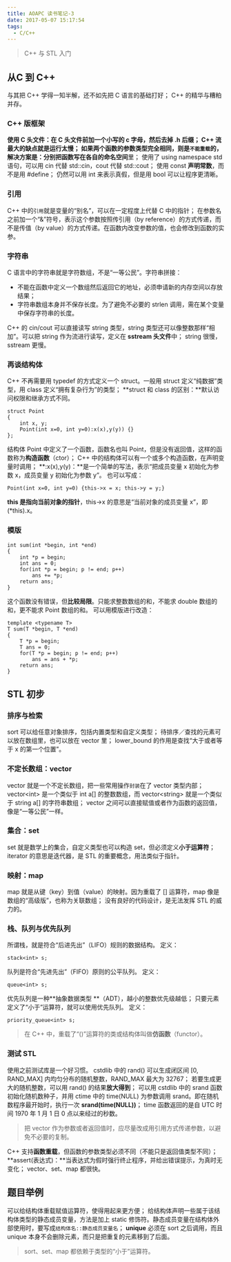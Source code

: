 ```yaml
---
title: AOAPC 读书笔记-3
date: 2017-05-07 15:17:54
tags:
  - C/C++
---
```

> C++ 与 STL 入门

## 从C 到 C++
与其把 C++ 学得一知半解，还不如先把 C 语言的基础打好；
C++ 的精华与糟粕并存。
### C++ 版框架
**使用 C 头文件：**在 C 头文件前加一个小写的 c 字母，然后去掉 .h 后缀；
C++ 流最大的缺点就是运行太慢；
如果两个函数的参数类型完全相同，则是`不能重载`的，解决方案是：分别把函数写在各自的**命名空间**里；
使用了 using namespace std 语句，可以用 cin 代替 std::cin，cout 代替 std::cout；
使用 const **声明常数**，而不是用 #define；
仍然可以用 int 来表示真假，但是用 bool 可以让程序更清晰。
<!--more-->
### 引用
C++ 中的`引用`就是变量的“别名”，可以在一定程度上代替 C 中的指针；
在参数名之前加一个“&”符号，表示这个参数按照传引用（by reference）的方式传递，而不是传值（by value）的方式传递。在函数内改变参数的值，也会修改到函数的实参。
### 字符串
C 语言中的字符串就是字符数组，不是“一等公民”。字符串拼接：
* 不能在函数中定义一个数组然后返回它的地址，必须申请新的内存空间以存放结果；
* 字符串数组本身并不保存长度。为了避免不必要的 strlen 调用，需在某个变量中保存字符串的长度。

C++ 的 cin/cout 可以直接读写 string 类型，string 类型还可以像整数那样“相加”。可以把 string 作为流进行读写，定义在 **sstream 头文件**中；
string 很慢，sstream 更慢。
### 再谈结构体
C++ 不再需要用 typedef 的方式定义一个 struct。一般用 struct 定义“纯数据”类型，用 class 定义“拥有复杂行为”的类型；
**struct 和 class 的区别：**默认访问权限和继承方式不同。
```
struct Point
{
    int x, y;
    Point(int x=0, int y=0):x(x),y(y)) {}
};
```
结构体 Point 中定义了一个函数，函数名也叫 Point，但是没有返回值，这样的函数称为**构造函数**（ctor）；
C++ 中的结构体可以有一个或多个构造函数，在声明变量时调用；
**:x(x),y(y)：**是一个简单的写法，表示“把成员变量 x 初始化为参数 x，成员变量 y 初始化为参数 y”。
也可以写成：
```
Point(int x=0, int y=0) {this->x = x; this->y = y;}
```
**this 是指向当前对象的指针**，this->x 的意思是“当前对象的成员变量 x”，即 (*this).x。
### 模版
```
int sum(int *begin, int *end)
{
    int *p = begin;
    int ans = 0;
    for(int *p = begin; p != end; p++)
        ans += *p;
    return ans;
}
```
这个函数没有错误，但**比较局限**。只能求整数数组的和，不能求 double 数组的和，更不能求 Point 数组的和。
可以用模版进行改造：
```
template <typename T>
T sum(T *begin, T *end)
{
    T *p = begin;
    T ans = 0;
    for(T *p = begin; p != end; p++)
        ans = ans + *p;
    return ans;
}
```
## STL 初步
### 排序与检索
sort 可以给任意对象排序，包括内置类型和自定义类型；
待排序／查找的元素可以放在数组里，也可以放在 vector 里；
lower_bound 的作用是查找“大于或者等于 x 的第一个位置”。
### 不定长数组：vector
vector 就是一个不定长数组，把一些常用操作`封装`在了 vector 类型内部；
vector&lt;int&gt; 是一个类似于 int a[] 的整数数组，而 vector&lt;string&gt; 就是一个类似于 string a[] 的字符串数组；
vector 之间可以直接赋值或者作为函数的返回值，像是“一等公民”一样。
### 集合：set
set 就是数学上的集合，自定义类型也可以构造 set，但必须定义**小于运算符**；
iterator 的意思是迭代器，是 STL 的重要概念，用法类似于指针。
### 映射：map
map 就是从键（key）到值（value）的映射。因为重载了 [] 运算符，map 像是数组的“高级版”，也称为关联数组；
没有良好的代码设计，是无法发挥 STL 的威力的。
### 栈、队列与优先队列
所谓栈，就是符合“后进先出”（LIFO）规则的数据结构。
定义：
```
stack<int> s;
```
队列是符合“先进先出”（FIFO）原则的公平队列。
定义：
```
queue<int> s;
```
优先队列是一种**抽象数据类型 **（ADT），越小的整数优先级越低；
只要元素定义了“小于”运算符，就可以使用优先队列。
定义：
```
priority_queue<int> s;
```
> 在 C++ 中，重载了“()”运算符的类或结构体叫做**仿函数**（functor）。

### 测试 STL
使用之前测试库是一个好习惯。
cstdlib 中的 rand() 可以生成闭区间 [0, RAND\_MAX] 内均匀分布的随机整数，RAND\_MAX 最大为 32767；
若要生成更大的随机整数，可以用 rand() 的结果**放大得到**；
可以用 cstdlib 中的 srand 函数初始化随机数种子，并用 ctime 中的 time(NULL) 为参数调用 srand。即在随机数程序最开始时，执行一次 **srand(time(NULL))**；
time 函数返回的是自 UTC 时间 1970 年 1 月 1 日 0 点以来经过的秒数。
> 把 vector 作为参数或者返回值时，应尽量改成用引用方式传递参数，以避免不必要的复制。

C++ 支持**函数重载**，但函数的参数类型必须不同（不能只是返回值类型不同）；
**assert(表达式)：**当表达式为假时强行终止程序，并给出错误提示，为真时无变化；
vector、set、map 都很快。
## 题目举例
可以给结构体重载赋值运算符，使得用起来更方便；
给结构体声明一些属于该结构体类型的静态成员变量，方法是加上 static 修饰符。静态成员变量在结构体外部使用时，要写成`结构体名::静态成员变量名`；
**unique** 必须在 sort 之后调用，而且 unique 本身不会删除元素，而只是把重复的元素移到了后面。
> sort、set、map 都依赖于类型的“小于”运算符。
